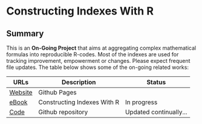 # Constructing Indexes With R

## Summary

This is an **On-Going Project** that aims at aggregating complex mathematical formulas into reproducible R-codes. Most of the indexes are used for tracking improvement, empowerment or changes. Please expect frequent file updates. The table below shows some of the on-going related works:

| URLs | Description | Status |
|-------|--------------------| --------- |
|[Website](https://tmbuza.github.io/indexbook/) | Github Pages |  |
|[eBook](https://complexdatainsights.com/indexbook/) | Constructing Indexes With R | In progress |
|[Code](https://github.com/tmbuza/indexbook) | Github repository | Updated continually... |


